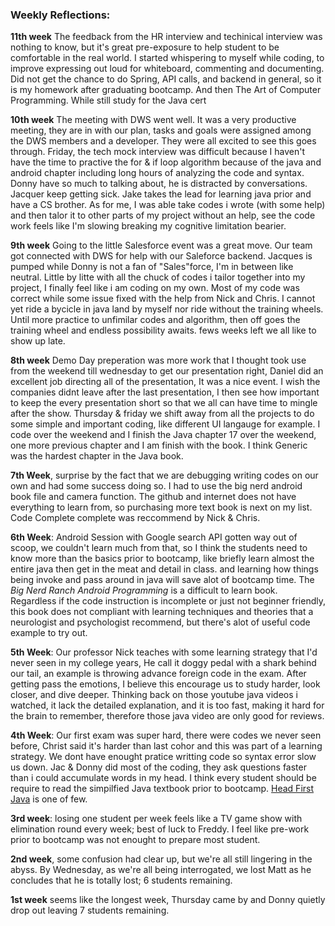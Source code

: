 ### Weekly Reflections: 

**11th week** The feedback from the HR interview and techinical interview was nothing to know, but it's great pre-exposure to help student to be comfortable in the real world.  I started whispering to myself while coding, to improve expressing out loud for whiteboard, commenting and documenting. Did not get the chance to do Spring, API calls, and backend in general, so it is my homework after graduating bootcamp. And then The Art of Computer Programming. While still study for the Java cert

**10th week** The meeting with DWS went well. It was a very productive meeting, they are in with our plan, tasks and goals were assigned among the DWS members and a developer. They were all excited to see this goes through. Friday, the tech mock interview was difficult because I haven't have the time to practive the for & if loop algorithm because of the java and android chapter including long hours of analyzing the code and syntax.  Donny have so much to talking about, he is distracted by conversations. Jacquer keep getting sick. Jake takes the lead for learning java prior and have a CS brother. As for me, I was able take codes i wrote (with some help) and then talor it to other parts of my project without an help, see the code work feels like I'm slowing breaking my cognitive limitation bearier.

**9th week** Going to the little Salesforce event was a great move. Our team got connected with DWS for help with our Saleforce backend. Jacques is pumped while Donny is not a fan of "Sales"force, I'm in between like neutral.  Little by litte with all the chuck of codes i tailor together into my project, I finally feel like i am coding on my own. Most of my code was correct while some issue fixed with the help from Nick and Chris. I cannot yet ride a bycicle in java land by myself nor ride without the training wheels. Until more practice to unfimilar codes and algorithm, then off goes the training wheel and endless possibility awaits. fews weeks left we all like to show up late.

**8th week** Demo Day preperation was more work that I thought took use from the weekend till wednesday to get our presentation right, Daniel did an excellent job directing all of the presentation, It was a nice event. I wish the companies didnt leave after the last presentation, I then see how important to keep the every presentation short so that we all can have time to mingle after the show. Thursday & friday we shift away from all the projects to do some simple and important coding, like different UI langauge for example. I code over the weekend and I finish the Java chapter 17 over the weekend, one more previous chapter and I am finish with the book. I think Generic was the hardest chapter in the Java book.  

**7th Week**, surprise by the fact that we are debugging writing codes on our own and had some success doing so. I had to use the big nerd android book file and camera function. The github and internet does not have everything to learn from, so purchasing more text book is next on my list. Code Complete complete was reccommend by Nick & Chris.

**6th Week**: Android Session with Google search API gotten way out of scoop, we couldn't learn much from that, so I think the students need to know more than the basics prior to bootcamp, like briefly learn almost the entire java then get in the meat and detail in class. and learning how things being invoke and pass around in java will save alot of bootcamp time. The *Big Nerd Ranch Android Programming* is a difficult to learn book. Regardless if the code instruction is incomplete or just not beginner friendly, this book does not compliant with learning techniques and theories that a neurologist and psychologist recommend, but there's alot of useful code example to try out.

**5th Week**: Our professor Nick teaches with some learning strategy that I'd never seen in my college years, He call it doggy pedal with a shark behind our tail, an example is throwing advance foreign code in the exam. After getting pass the emotions, I believe this encourage us to study harder, look closer, and dive deeper.  Thinking back on those youtube java videos i watched, it lack the detailed explanation, and it is too fast, making it hard for the brain to remember, therefore those java video are only good for reviews.

**4th Week**: Our first exam was super hard, there were codes we never seen before, Christ said it's harder than last cohor and this was part of a learning strategy. We dont have enought pratice writting code so syntax error slow us down. Jac & Donny did most of the coding, they ask questions faster than i could accumulate words in my head.  I think every student should be require to read the simpilfied Java textbook prior to bootcamp. [Head First Java](http://www.headfirstlabs.com/books/hfjava/) is one of few.

**3rd week**: losing one student per week feels like a TV game show with elimination round every week; best of luck to Freddy.  I feel like pre-work prior to bootcamp was not enought to prepare most student.

**2nd week**, some confusion had clear up, but we're all still lingering in the abyss. By Wednesday, as we're all being interrogated, we lost Matt as he concludes that he is totally lost; 6 students remaining. 

**1st week** seems like the longest week, Thursday came by and Donny quietly drop out leaving 7 students remaining.
